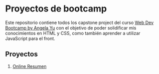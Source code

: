 # Proyectos de bootcamp

Este repositorio contiene todos los capstone project del curso [Web Dev Bootcamp by Angela Yu](https://www.udemy.com/course/the-complete-web-development-bootcamp/) con el objetivo de poder solidificar mis conocimientos en HTML y CSS, como también aprender a utilizar JavaScript para el front.

## Proyectos

1. [Online Resumen]()